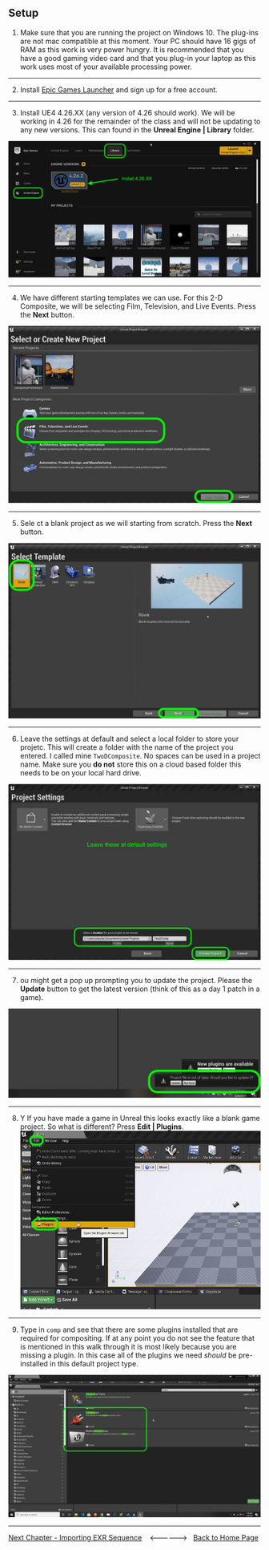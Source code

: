 ## Setup

1. Make sure that you are running the project on Windows 10.  The plug-ins are not mac compatible at this moment.  Your PC should have 16 gigs of RAM as this work is very power hungry.  It is recommended that you have a good gaming video card and that you plug-in your laptop as this work uses most of your available processing power.

***

2.  Install [Epic Games Launcher](https://www.epicgames.com/store/en-US/download) and sign up for a free account.

***

3.  Install UE4 4.26.XX (any version of 4.26 should work).  We will be working in 4.26 for the remainder of the class and will not be updating to any new versions.  This can found in the **Unreal Engine | Library** folder.

![Epic Games Launcher](../images/UE4_Launcher.jpg)

***

4. We have different starting templates we can use.  For this 2-D Composite, we will be selecting Film, Television, and Live Events. Press the **Next** button.

![Epic project type selector](../images/projectType.jpg)

***

5. Sele
ct a blank project as we will starting from scratch. Press the **Next** button.

![Epic select blank project](../images/blankProject.jpg)

***

6. Leave the settings at default and select a local folder to store your projetc.  This will create a folder with the name of the project you entered.  I called mine `TwoDComposite`.  No spaces can be used in a project name. Make sure you **do not** store this on a cloud based folder this needs to be on your local hard drive.

![Epic name and save project](../images/projectSettings.jpg)

***

7. ou might get a pop up prompting you to update the project.  Please the **Update** button to get the latest version (think of this as a day 1 patch in a game). 

![udpate project file](../images/updateProjectFile.jpg)


***

8. Y If you have made a game in Unreal this looks exactly like a blank game project.  So what is different?  Press **Edit | Plugins**.
![Epic project type selector](../images/lookAtPlugins.jpg)

***

9. Type in `comp` and see that there are some plugins installed that are required for compositing.  If at any point you do not see the feature that is mentioned in this walk through it is most likely because you are missing a plugin.  In this case all of the plugins we need *should* be pre-installed in this default project type.

![list of ue4 plugins](../images/preinstalledPlugins.jpg)

***

[Next Chapter - Importing EXR Sequence](../importing_exr/README.md) &nbsp;&nbsp;&nbsp;<------>&nbsp;&nbsp;&nbsp;[Back to Home Page](../README.md)

